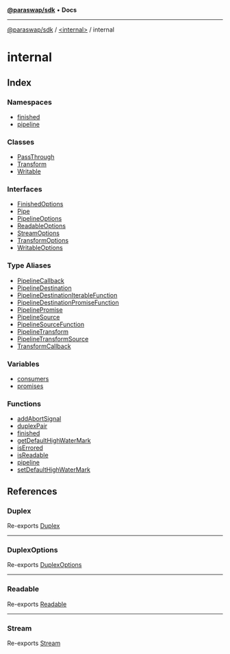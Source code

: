 [**@paraswap/sdk**](../../../README.md) • **Docs**

***

[@paraswap/sdk](../../../globals.md) / [\<internal\>](../../README.md) / internal

# internal

## Index

### Namespaces

- [finished](namespaces/finished/README.md)
- [pipeline](namespaces/pipeline/README.md)

### Classes

- [PassThrough](classes/PassThrough.md)
- [Transform](classes/Transform.md)
- [Writable](classes/Writable.md)

### Interfaces

- [FinishedOptions](interfaces/FinishedOptions.md)
- [Pipe](interfaces/Pipe.md)
- [PipelineOptions](interfaces/PipelineOptions.md)
- [ReadableOptions](interfaces/ReadableOptions.md)
- [StreamOptions](interfaces/StreamOptions.md)
- [TransformOptions](interfaces/TransformOptions.md)
- [WritableOptions](interfaces/WritableOptions.md)

### Type Aliases

- [PipelineCallback](type-aliases/PipelineCallback.md)
- [PipelineDestination](type-aliases/PipelineDestination.md)
- [PipelineDestinationIterableFunction](type-aliases/PipelineDestinationIterableFunction.md)
- [PipelineDestinationPromiseFunction](type-aliases/PipelineDestinationPromiseFunction.md)
- [PipelinePromise](type-aliases/PipelinePromise.md)
- [PipelineSource](type-aliases/PipelineSource.md)
- [PipelineSourceFunction](type-aliases/PipelineSourceFunction.md)
- [PipelineTransform](type-aliases/PipelineTransform.md)
- [PipelineTransformSource](type-aliases/PipelineTransformSource.md)
- [TransformCallback](type-aliases/TransformCallback.md)

### Variables

- [consumers](variables/consumers.md)
- [promises](variables/promises.md)

### Functions

- [addAbortSignal](functions/addAbortSignal.md)
- [duplexPair](functions/duplexPair.md)
- [finished](functions/finished.md)
- [getDefaultHighWaterMark](functions/getDefaultHighWaterMark.md)
- [isErrored](functions/isErrored.md)
- [isReadable](functions/isReadable.md)
- [pipeline](functions/pipeline.md)
- [setDefaultHighWaterMark](functions/setDefaultHighWaterMark.md)

## References

### Duplex

Re-exports [Duplex](../../classes/Duplex.md)

***

### DuplexOptions

Re-exports [DuplexOptions](../../interfaces/DuplexOptions.md)

***

### Readable

Re-exports [Readable](../../classes/Readable.md)

***

### Stream

Re-exports [Stream](../../classes/Stream.md)
